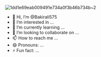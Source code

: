 ![1dd1e69eab009491e734a0f3b46b734b~2](https://github.com/user-attachments/assets/42248d76-6dc6-4ceb-a599-18388dd3e922)
- 👋 Hi, I’m @Bakirali575
- 👀 I’m interested in ...
- 🌱 I’m currently learning ...
- 💞️ I’m looking to collaborate on ...
- 📫 How to reach me ...
- 😄 Pronouns: ...
- ⚡ Fun fact: ...

<!---
Bakirali575/Bakirali575 is a ✨ special ✨ repository because its `README.md` (this file) appears on your GitHub profile.
You can click the Preview link to take a look at your changes.
--->
